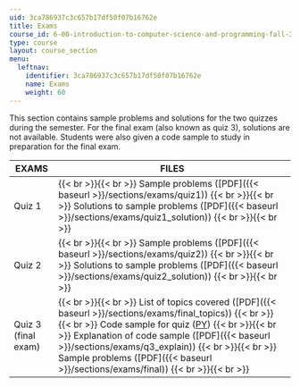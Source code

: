 ```yaml
---
uid: 3ca786937c3c657b17df50f07b16762e
title: Exams
course_id: 6-00-introduction-to-computer-science-and-programming-fall-2008
type: course
layout: course_section
menu:
  leftnav:
    identifier: 3ca786937c3c657b17df50f07b16762e
    name: Exams
    weight: 60
---
```


This section contains sample problems and solutions for the two quizzes during the semester. For the final exam (also known as quiz 3), solutions are not available. Students were also given a code sample to study in preparation for the final exam.

| EXAMS | FILES |
| --- | --- |
| Quiz 1 |  {{< br >}}{{< br >}} Sample problems ([PDF]({{< baseurl >}}/sections/exams/quiz1)) {{< br >}}{{< br >}} Solutions to sample problems ([PDF]({{< baseurl >}}/sections/exams/quiz1_solution)) {{< br >}}{{< br >}}  |
| Quiz 2 |  {{< br >}}{{< br >}} Sample problems ([PDF]({{< baseurl >}}/sections/exams/quiz2)) {{< br >}}{{< br >}} Solutions to sample problems ([PDF]({{< baseurl >}}/sections/exams/quiz2_solution)) {{< br >}}{{< br >}}  |
| Quiz 3 (final exam) |  {{< br >}}{{< br >}} List of topics covered ([PDF]({{< baseurl >}}/sections/exams/final_topics)) {{< br >}}{{< br >}} Code sample for quiz ([PY](/courses/electrical-engineering-and-computer-science/6-00-introduction-to-computer-science-and-programming-fall-2008/exams/q3.py)) {{< br >}}{{< br >}} Explanation of code sample ([PDF]({{< baseurl >}}/sections/exams/q3_explain)) {{< br >}}{{< br >}} Sample problems ([PDF]({{< baseurl >}}/sections/exams/final)) {{< br >}}{{< br >}}
